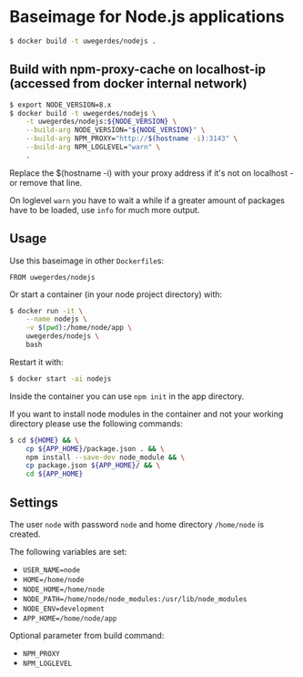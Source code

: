 # Baseimage for Node.js applications

```bash
$ docker build -t uwegerdes/nodejs .
```

## Build with npm-proxy-cache on localhost-ip (accessed from docker internal network)

```bash
$ export NODE_VERSION=8.x
$ docker build -t uwegerdes/nodejs \
	-t uwegerdes/nodejs:${NODE_VERSION} \
	--build-arg NODE_VERSION="${NODE_VERSION}" \
	--build-arg NPM_PROXY="http://$(hostname -i):3143" \
	--build-arg NPM_LOGLEVEL="warn" \
	.
```

Replace the $(hostname -i) with your proxy address if it's not on localhost - or remove that line.

On loglevel `warn` you have to wait a while if a greater amount of packages have to be loaded, use `info` for much more output.

## Usage

Use this baseimage in other `Dockerfile`s:

```
FROM uwegerdes/nodejs
```

Or start a container (in your node project directory) with:

```bash
$ docker run -it \
	--name nodejs \
	-v $(pwd):/home/node/app \
	uwegerdes/nodejs \
	bash
```

Restart it with:

```bash
$ docker start -ai nodejs
```

Inside the container you can use `npm init` in the app directory.

If you want to install node modules in the container and not your working directory please use the following commands:

```bash
$ cd ${HOME} && \
	cp ${APP_HOME}/package.json . && \
	npm install --save-dev node_module && \
	cp package.json ${APP_HOME}/ && \
	cd ${APP_HOME}
```

## Settings

The user `node` with password `node` and home directory `/home/node` is created.

The following variables are set:

* `USER_NAME=node`
* `HOME=/home/node`
* `NODE_HOME=/home/node`
* `NODE_PATH=/home/node/node_modules:/usr/lib/node_modules`
* `NODE_ENV=development`
* `APP_HOME=/home/node/app`

Optional parameter from build command:

* `NPM_PROXY`
* `NPM_LOGLEVEL`

